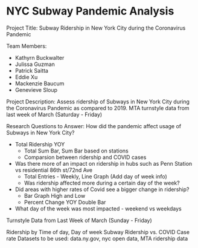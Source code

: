 # NYC Subway Pandemic Analysis

Project Title: Subway Ridership in New York City during the Coronavirus Pandemic

Team Members: 
- Kathyrn Buckwalter
- Julissa Guzman
- Patrick Saitta
- Eddie Xu
- Mackenzie Baucum
- Genevieve Sloup

Project Description: Assess ridership of Subways in New York City during the Coronavirus Pandemic as compared to 2019. 
MTA turnstyle data from last week of March (Saturday - Friday)

Research Questions to Answer:
How did the pandemic affect usage of Subways in New York City?
- Total Ridership YOY 
    - Total Sum Bar, Sum Bar based on stations
    - Comparsion between ridership and COVID cases
- Was there more of an impact on ridership in hubs such as Penn Station vs residential 86th st/72nd Ave
    - Total Entries - Weekly, Line Graph (Add day of week info)
    - Was ridership affected more during a certain day of the week?
- Did areas with higher rates of Covid see a bigger change in ridership?
    - Bar Graph High and Low
    - Percent Change YOY Double Bar
- What day of the week was most impacted - weekend vs weekdays

Turnstyle Data from Last Week of March (Sunday - Friday)

Ridership by Time of day, Day of week
Subway Ridership vs. COVID Case rate
Datasets to be used: data.ny.gov, nyc open data, MTA ridership data 

